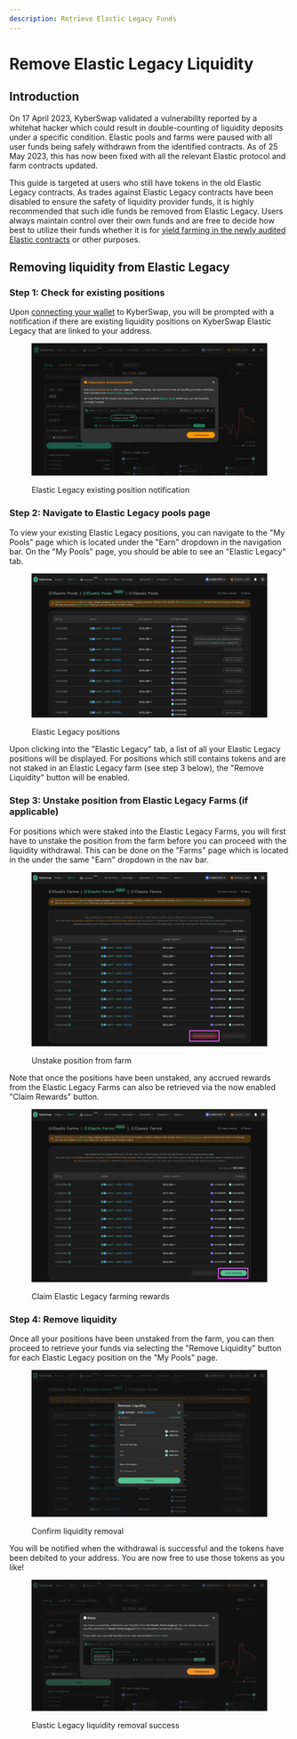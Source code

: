 ```yaml
---
description: Retrieve Elastic Legacy Funds
---
```


# Remove Elastic Legacy Liquidity

## Introduction

On 17 April 2023, KyberSwap validated a vulnerability reported by a whitehat hacker which could result in double-counting of liquidity deposits under a specific condition. Elastic pools and farms were paused with all user funds being safely withdrawn from the identified contracts. As of 25 May 2023, this has now been fixed with all the relevant Elastic protocol and farm contracts updated.&#x20;

This guide is targeted at users who still have tokens in the old Elastic Legacy contracts. As trades against Elastic Legacy contracts have been disabled to ensure the safety of liquidity provider funds, it is highly recommended that such idle funds be removed from Elastic Legacy. Users always maintain control over their own funds and are free to decide how best to utilize their funds whether it is for [yield farming in the newly audited Elastic contracts](broken-reference) or other purposes.

## Removing liquidity from Elastic Legacy

### Step 1: Check for existing positions

Upon [connecting your wallet](../../../kyberswap-solutions/kyberswap-interface/user-guides/connect-your-wallet.md) to KyberSwap, you will be prompted with a notification if there are existing liquidity positions on KyberSwap Elastic Legacy that are linked to your address.

<figure><img src="../../../.gitbook/assets/ElasticLegacy_ExistingPositionNotification.png" alt=""><figcaption><p>Elastic Legacy existing position notification</p></figcaption></figure>

### Step 2: Navigate to Elastic Legacy pools page

To view your existing Elastic Legacy positions, you can navigate to the "My Pools" page which is located under the "Earn" dropdown in the navigation bar. On the "My Pools" page, you should be able to see an "Elastic Legacy" tab.

<figure><img src="../../../.gitbook/assets/ElasticLegacy_ElasticLegacyPools.png" alt=""><figcaption><p>Elastic Legacy positions</p></figcaption></figure>

Upon clicking into the "Elastic Legacy" tab, a list of all your Elastic Legacy positions will be displayed. For positions which still contains tokens and are not staked in an Elastic Legacy farm (see step 3 below), the "Remove Liquidity" button will be enabled.

### Step 3: Unstake position from Elastic Legacy Farms (if applicable)

For positions which were staked into the Elastic Legacy Farms, you will first have to unstake the position from the farm before you can proceed with the liquidity withdrawal. This can be done on the "Farms" page which is located in the under the same "Earn" dropdown in the nav bar.

<figure><img src="../../../.gitbook/assets/ElasticLegacy_UnstakePositionsFromFarm.png" alt=""><figcaption><p>Unstake position from farm</p></figcaption></figure>

Note that once the positions have been unstaked, any accrued rewards from the Elastic Legacy Farms can also be retrieved via the now enabled "Claim Rewards" button.

<figure><img src="../../../.gitbook/assets/ElasticLegacy_ClaimFarmRewards.png" alt=""><figcaption><p>Claim Elastic Legacy farming rewards</p></figcaption></figure>

### Step 4: Remove liquidity&#x20;

Once all your positions have been unstaked from the farm, you can then proceed to retrieve your funds via selecting the "Remove Liquidity" button for each Elastic Legacy position on the "My Pools" page.

<figure><img src="../../../.gitbook/assets/ElasticLegacy_ConfirmRemoval.png" alt=""><figcaption><p>Confirm liquidity removal</p></figcaption></figure>

You will be notified when the withdrawal is successful and the tokens have been debited to your address. You are now free to use those tokens as you like!

<figure><img src="../../../.gitbook/assets/ElasticLegacy_LiquidityRemoved.png" alt=""><figcaption><p>Elastic Legacy liquidity removal success</p></figcaption></figure>
